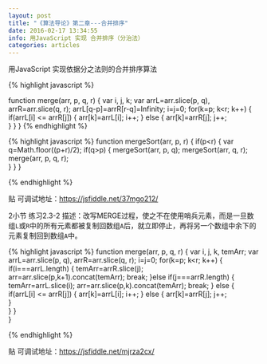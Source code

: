 ```yaml
---
layout: post
title: "《算法导论》第二章---合并排序"
date: 2016-02-17 13:34:55 
info: 用JavaScript 实现 合并排序（分治法）
categories: articles
---
```


用JavaScript 实现依据分之法则的合并排序算法

{% highlight javascript %}

function merge(arr, p, q, r) {
    var i, j, k;
    var arrL=arr.slice(p, q), arrR=arr.slice(q, r);
    arrL[q-p]=arrR[r-q]=Infinity;
    i=j=0;
    for(k=p; k<r; k++) {
        if(arrL[i] <= arrR[j]) {
            arr[k]=arrL[i];
            i++;
        } else {
            arr[k]=arrR[j];
            j++;       
        }
    }
}
{% endhighlight %}

{% highlight javascript %}
function mergeSort(arr, p, r) {
    if(p<r) {
        var q=Math.floor((p+r)/2);
        if(q>p) {
            mergeSort(arr, p, q);
            mergeSort(arr, q, r); 
            merge(arr, p, q, r);                   
        }
    }
}

{% endhighlight %}

贴 可调试地址：<a href="https://jsfiddle.net/37mgo212/" target="_blank">https://jsfiddle.net/37mgo212/</a>

2小节 练习2.3-2
描述：改写MERGE过程，使之不在使用哨兵元素，而是一旦数组`L`或`R`中的所有元素都被复制回数组`A`后，就立即停止，再将另一个数组中余下的元素复制回到数组`A`中。

{% highlight javascript %}
function merge(arr, p, q, r) {
    var i, j, k, temArr;
    var arrL=arr.slice(p, q), arrR=arr.slice(q, r);
    i=j=0;
    for(k=p; k<r; k++) {
        if(i===arrL.length) {
            temArr=arrR.slice(j);
            arr=arr.slice(p,k+1).concat(temArr);
            break;
        }else if(j===arrR.length) {
            temArr=arrL.slice(i);
            arr=arr.slice(p,k).concat(temArr); 
            break;
        } else {
            if(arrL[i] <= arrR[j]) {
                arr[k]=arrL[i];
                i++;
            } else {
                arr[k]=arrR[j];
                j++;       
            }    
        }
    }    
}

{% endhighlight %}

贴 可调试地址：<a href="https://jsfiddle.net/mjrza2cx/" target="_blank">https://jsfiddle.net/mjrza2cx/</a>


